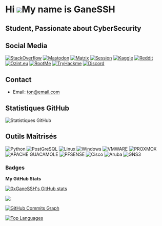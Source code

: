 Hi ![](https://user-images.githubusercontent.com/18350557/176309783-0785949b-9127-417c-8b55-ab5a4333674e.gif)My name is GaneSSH
===============================================================================================================================

Student, Passionate about CyberSecurity
---------------------------------------
## Social Media
[![StackOverflow](lien_vers_image_stackoverflow)](lien_vers_profil_stackoverflow) [![Mastodon](lien_vers_image_mastodon)](lien_vers_profil_mastodon) [![Matrix](lien_vers_image_matrix)](lien_vers_profil_matrix) [![Session](lien_vers_image_session)](lien_vers_profil_session) [![Kaggle](https://s2.qwant.com/thumbr/0x380/f/0/a46a94a1dd282240eee3ca149c7326dd1d27163e12722ed91747f8516a375d/189_Kaggle_logo_logos-1024.png?u=https%3A%2F%2Fcdn4.iconfinder.com%2Fdata%2Ficons%2Flogos-and-brands%2F512%2F189_Kaggle_logo_logos-1024.png&q=0&b=1&p=0&a=0)](https://www.kaggle.com/ganessh) [![Reddit](lien_vers_image_reddit)](lien_vers_profil_reddit) [![Ozint.eu](lien_vers_image_ozint)](lien_vers_profil_ozint) [![RootMe](lien_vers_image_rootme)](lien_vers_profil_rootme) [![TryHackme](lien_vers_image_tryhackme)](lien_vers_profil_tryhackme) [![Discord](lien_vers_image_discord)](lien_vers_profil_discord)

## Contact
- Email: ton@email.com

## Statistiques GitHub
![Statistiques GitHub](lien_vers_image_stats_github)

## Outils Maîtrisés
![Python](lien_vers_image_python) ![PostGreSQL](lien_vers_image_postgresql) ![Linux](lien_vers_image_linux) ![Windows](lien_vers_image_windows) ![VMWARE](lien_vers_image_vmware) ![PROXMOX](lien_vers_image_proxmox) ![APACHE GUACAMOLE](lien_vers_image_guacamole) ![PFSENSE](lien_vers_image_pfsense) ![Cisco](lien_vers_image_cisco) ![Aruba](lien_vers_image_aruba) ![GNS3](lien_vers_image_gns3)

### Badges

<b>My GitHub Stats</b>

<a href="http://www.github.com/0xGaneSSH"><img src="https://github-readme-stats.vercel.app/api?username=0xGaneSSH&show_icons=true&hide=&count_private=true&title_color=0891b2&text_color=ffffff&icon_color=0891b2&bg_color=1c1917&hide_border=true&show_icons=true" alt="0xGaneSSH's GitHub stats" /></a>

<a href="http://www.github.com/0xGaneSSH"><img src="https://github-readme-streak-stats.herokuapp.com/?user=0xGaneSSH&stroke=ffffff&background=1c1917&ring=0891b2&fire=0891b2&currStreakNum=ffffff&currStreakLabel=0891b2&sideNums=ffffff&sideLabels=ffffff&dates=ffffff&hide_border=true" /></a>

<a href="http://www.github.com/0xGaneSSH"><img src="https://github-readme-activity-graph.cyclic.app/graph?username=0xGaneSSH&bg_color=1c1917&color=ffffff&line=0891b2&point=ffffff&area_color=1c1917&area=true&hide_border=true&custom_title=GitHub%20Commits%20Graph" alt="GitHub Commits Graph" /></a>

<a href="https://github.com/0xGaneSSH" align="left"><img src="https://github-readme-stats.vercel.app/api/top-langs/?username=0xGaneSSH&langs_count=10&title_color=0891b2&text_color=ffffff&icon_color=0891b2&bg_color=1c1917&hide_border=true&locale=en&custom_title=Top%20%Languages" alt="Top Languages" /></a>
